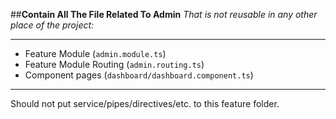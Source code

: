 ##**Contain All The File Related To Admin**
_That is not reusable in any other place of the project:_

---
- Feature Module (`admin.module.ts`)
- Feature Module Routing (`admin.routing.ts`)
- Component pages (`dashboard/dashboard.component.ts`)
---

Should not put service/pipes/directives/etc. to this feature folder.
